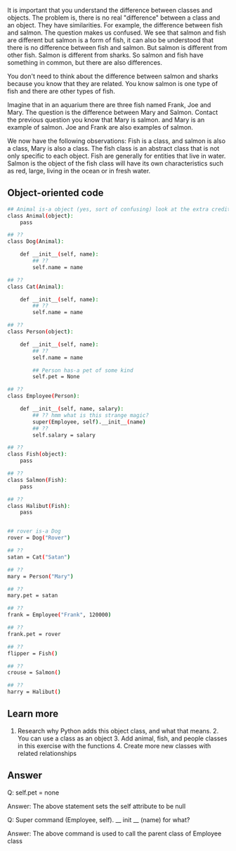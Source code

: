 It is important that you understand the difference between classes and objects. The problem is, there is no real "difference" between a class and an object. They have similarities. For example, the difference between fish and salmon. The question makes us confused. We see that salmon and fish are different but salmon is a form of fish, it can also be understood that there is no difference between fish and salmon. But salmon is different from other fish. Salmon is different from sharks. So salmon and fish have something in common, but there are also differences.
 
 You don't need to think about the difference between salmon and sharks because you know that they are related. You know salmon is one type of fish and there are other types of fish.
 
Imagine that in an aquarium there are three fish named Frank, Joe and Mary. The question is the difference between Mary and Salmon. Contact the previous question you know that Mary is salmon. and Mary is an example of salmon. Joe and Frank are also examples of salmon.


We now have the following observations: Fish is a class, and salmon is also a class, Mary is also a class. The fish class is an abstract class that is not only specific to each object. Fish are generally for entities that live in water. Salmon is the object of the fish class will have its own characteristics such as red, large, living in the ocean or in fresh water.




## Object-oriented code

```sh
## Animal is-a object (yes, sort of confusing) look at the extra credit
class Animal(object):
    pass

## ??
class Dog(Animal):

    def __init__(self, name):
        ## ??
        self.name = name

## ??
class Cat(Animal):

    def __init__(self, name):
        ## ??
        self.name = name

## ??
class Person(object):

    def __init__(self, name):
        ## ??
        self.name = name

        ## Person has-a pet of some kind
        self.pet = None

## ??
class Employee(Person):

    def __init__(self, name, salary):
        ## ?? hmm what is this strange magic?
        super(Employee, self).__init__(name)
        ## ??
        self.salary = salary

## ??
class Fish(object):
    pass

## ??
class Salmon(Fish):
    pass

## ??
class Halibut(Fish):
    pass


## rover is-a Dog
rover = Dog("Rover")

## ??
satan = Cat("Satan")

## ??
mary = Person("Mary")

## ??
mary.pet = satan

## ??
frank = Employee("Frank", 120000)

## ??
frank.pet = rover

## ??
flipper = Fish()

## ??
crouse = Salmon()

## ??
harry = Halibut()
```

## Learn more

1. Research why Python adds this object class, and what that means. 2. You can use a class as an object 3. Add animal, fish, and people classes in this exercise with the functions 4. Create more new classes with related relationships




## Answer

Q: self.pet = none

Answer: The above statement sets the self attribute to be null

Q: Super command (Employee, self). __ init __ (name) for what?

Answer: The above command is used to call the parent class of Employee class

